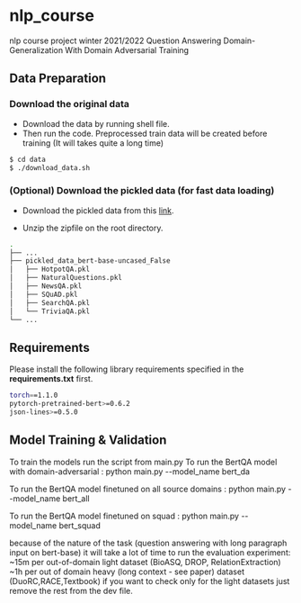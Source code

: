 # nlp_course
nlp course project winter 2021/2022
Question Answering Domain-Generalization With Domain Adversarial Training

## Data Preparation

### Download the original data

- Download the data by running shell file.
- Then run the code. Preprocessed train data will be created before training (It will takes quite a long time)

```bash
$ cd data
$ ./download_data.sh
```

### (Optional) Download the pickled data (for fast data loading)

- Download the pickled data from this [link](https://drive.google.com/open?id=1-IHdLL4oLOI_Ur8ej-KUZ4kVGGuSKcJ2).

- Unzip the zipfile on the root directory.

```bash
.
├── ...
├── pickled_data_bert-base-uncased_False
│   ├── HotpotQA.pkl
│   ├── NaturalQuestions.pkl
│   ├── NewsQA.pkl
│   ├── SQuAD.pkl
│   ├── SearchQA.pkl
│   └── TriviaQA.pkl
└── ...

```

## Requirements

Please install the following library requirements specified in the **requirements.txt** first.

```bash
torch==1.1.0
pytorch-pretrained-bert>=0.6.2
json-lines>=0.5.0
```

## Model Training & Validation
To train the models run the script from main.py
To run the BertQA model with domain-adversarial :
python main.py --model_name bert_da

To run the BertQA model finetuned on all source domains :
python main.py --model_name bert_all

To run the BertQA model finetuned on squad :
python main.py --model_name bert_squad


because of the nature of the task (question answering with long paragraph input on bert-base) it will take a lot of time to run the evaluation experiment:
~15m per out-of-domain light dataset (BioASQ, DROP, RelationExtraction)
~1h per out of domain heavy (long context - see paper) dataset (DuoRC,RACE,Textbook)
if you want to check only for the light datasets just remove the rest from the dev file. 
